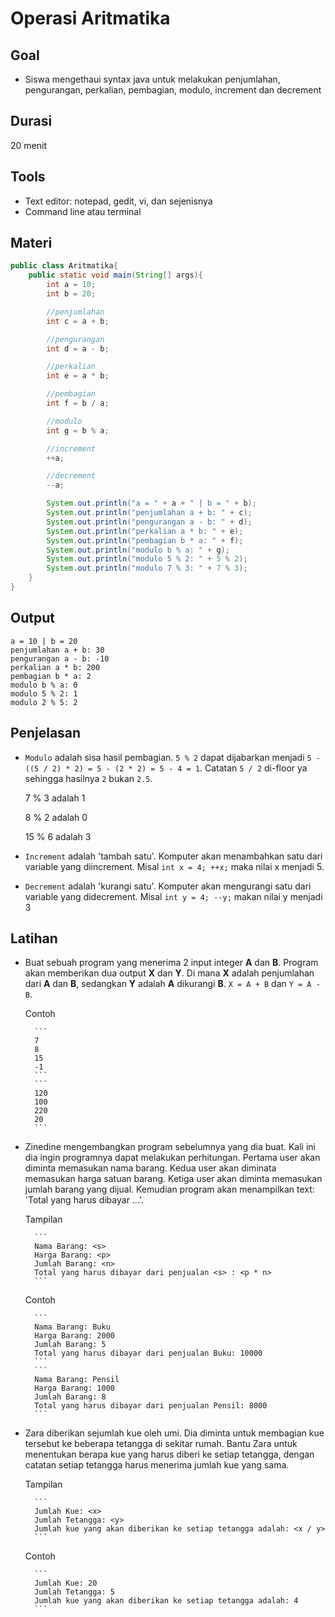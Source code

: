 # Operasi Aritmatika

## Goal
* Siswa mengethaui syntax java untuk melakukan penjumlahan, pengurangan, perkalian, pembagian, modulo, increment dan decrement

## Durasi
20 menit

## Tools
* Text editor: notepad, gedit, vi, dan sejenisnya
* Command line atau terminal

## Materi
```java
public class Aritmatika{
	public static void main(String[] args){
		int a = 10;
		int b = 20;

		//penjumlahan
		int c = a + b;

		//pengurangan
		int d = a - b;

		//perkalian
		int e = a * b;

		//pembagian
		int f = b / a;

		//modulo
		int g = b % a;

		//increment
		++a;

		//decrement
		--a;

		System.out.println("a = " + a + " | b = " + b);
		System.out.println("penjumlahan a + b: " + c);
		System.out.println("pengurangan a - b: " + d);
		System.out.println("perkalian a * b: " + e);
		System.out.println("pembagian b * a: " + f);
		System.out.println("modulo b % a: " + g);
		System.out.println("modulo 5 % 2: " + 5 % 2);
		System.out.println("modulo 7 % 3: " + 7 % 3);
	}
}
```
## Output
```
a = 10 | b = 20
penjumlahan a + b: 30
pengurangan a - b: -10
perkalian a * b: 200
pembagian b * a: 2
modulo b % a: 0
modulo 5 % 2: 1
modulo 2 % 5: 2
```

## Penjelasan
* `Modulo` adalah sisa hasil pembagian. `5 % 2` dapat dijabarkan menjadi `5 - ((5 / 2) * 2) = 5 - (2 * 2) = 5 - 4 = 1`. Catatan `5 / 2` di-floor ya sehingga hasilnya `2` bukan `2.5`.

	7 % 3 adalah 1

	8 % 2 adalah 0

	15 % 6 adalah 3
* `Increment` adalah 'tambah satu'. Komputer akan menambahkan satu dari variable yang diincrement. Misal `int x = 4; ++x;` maka nilai x menjadi 5.
* `Decrement` adalah 'kurangi satu'. Komputer akan mengurangi satu dari variable yang didecrement. Misal `int y = 4; --y;` makan nilai y menjadi 3



## Latihan
* Buat sebuah program yang menerima 2 input integer **A** dan **B**. Program akan memberikan dua output **X** dan **Y**. Di mana **X** adalah penjumlahan dari **A** dan **B**, sedangkan **Y** adalah **A** dikurangi **B**. `X = A + B` dan `Y = A - B`.

	Contoh

		```
		7
		8
		15
		-1
		```
		```
		120
		100
		220
		20
		```
* Zinedine mengembangkan program sebelumnya yang dia buat. Kali ini dia ingin programnya dapat melakukan perhitungan. Pertama user akan diminta memasukan nama barang. Kedua user akan diminata memasukan harga satuan barang. Ketiga user akan diminta memasukan jumlah barang yang dijual. Kemudian program akan menampilkan text: 'Total yang harus dibayar ...'.
	
	Tampilan

		```
		Nama Barang: <s>
		Harga Barang: <p>
		Jumlah Barang: <n>
		Total yang harus dibayar dari penjualan <s> : <p * n>
		```

	Contoh

		```
		Nama Barang: Buku
		Harga Barang: 2000
		Jumlah Barang: 5
		Total yang harus dibayar dari penjualan Buku: 10000
		```
		```
		Nama Barang: Pensil
		Harga Barang: 1000
		Jumlah Barang: 8
		Total yang harus dibayar dari penjualan Pensil: 8000
		```
* Zara diberikan sejumlah kue oleh umi. Dia diminta untuk membagian kue tersebut ke beberapa tetangga di sekitar rumah. Bantu Zara untuk menentukan berapa kue yang harus diberi ke setiap tetangga, dengan catatan setiap tetangga harus menerima jumlah kue yang sama.

	Tampilan

		```
		Jumlah Kue: <x>
		Jumlah Tetangga: <y>
		Jumlah kue yang akan diberikan ke setiap tetangga adalah: <x / y>
		```

	Contoh

		```
		Jumlah Kue: 20
		Jumlah Tetangga: 5
		Jumlah kue yang akan diberikan ke setiap tetangga adalah: 4
		```